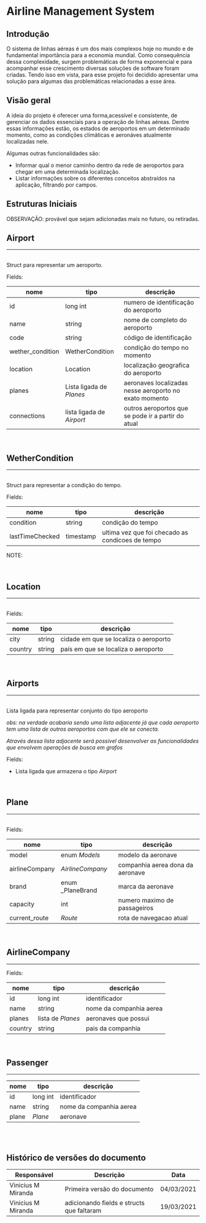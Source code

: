 # Airline Management System 

## Introdução

O sistema de linhas aéreas é um dos mais complexos hoje no mundo e de fundamental importância para a economia mundial. Como consequência dessa complexidade, surgem problemáticas de forma exponencial e para acompanhar esse crescimento diversas soluções de software foram criadas. Tendo isso em vista, para esse projeto foi decidido apresentar uma solução para algumas das problemáticas relacionadas a esse área.

## Visão geral

A ideia do projeto é oferecer uma forma,acessível e consistente, de gerenciar os dados essenciais para a operação de linhas aéreas. Dentre essas informações estão, os estados de aeroportos em um determinado momento, como as condições climáticas e aeronáves atualmente localizadas nele. 

Algumas outras funcionalidades são:
- Informar qual o menor caminho dentro da rede de aeroportos para chegar em uma determinada localização. 
- Listar informações sobre os diferentes conceitos abstraídos na aplicação, filtrando por campos.

## Estruturas Iniciais

OBSERVAÇÃO: provável que sejam adicionadas mais no futuro, ou retiradas.

## Airport
---
<br/>
Struct para representar um aeroporto.

Fields:

| nome                  | tipo                          | descrição                                                 |
| -------------         | -----------                   | ---                                                       |
| id                    | long int                      | numero de identificação do aeroporto                      |
| name                  | string                        | nome de completo  do aeroporto                            |
| code                  | string                        | código de identificação                                   |
| wether_condition      | WetherCondition               | condição do tempo no momento                              |
| location              | Location                      | localização geografica do aeroporto                       |
| planes                | Lista ligada de _Planes_      | aeronaves localizadas nesse aeroporto no exato momento    |
| connections           | lista ligada de _Airport_     | outros aeroportos que se pode ir a partir do atual        |
<br/>

## WetherCondition
---
<br/>
Struct para representar a condição do tempo.

Fields: 

| nome                  | tipo      | descrição                     |
| -------------         | ----------| ---                           |
| condition             | string    | condição do tempo             |
| lastTimeChecked       | timestamp | ultima vez que foi checado as condicoes de tempo |

NOTE:  


<br/>

## Location
---
<br/>
Fields: 

| nome                  | tipo                          | descrição                             |
| -------------         | -----------                   | ---                                   |
| city                  | string                        | cidade em que se localiza o aeroporto |
| country               | string                        | país em que se localiza o aeroporto   |

<br/>

## Airports 
---
<br/>
Lista ligada para representar conjunto do tipo aeroporto

_obs: na verdade acabaria sendo uma lista adjacente já que cada aeroporto tem uma lista de outros aeroportos com que ele se conecta._

_Através dessa lista adjacente será possível desenvolver as funcionalidades que envolvem operações de busca em grafos_

Fields:

- Lista ligada que armazena o tipo _Airport_

<br/>

## Plane
---
 
<br/>
Fields:

| nome                  | tipo                          | descrição                         |
| -------------         | -----------                   | ---                               |
|   model               | enum _Models_                 | modelo da aeronave                |
|   airlineCompany      | _AirlineCompany_              | companhia aerea dona da aeronave  |
| brand                 | enum _PlaneBrand              | marca da aeronave                 |
|   capacity            | int                           | numero maximo de passageiros      |
| current_route         | _Route_                       |  rota de navegacao atual          |

<br/>

## AirlineCompany
---
Fields: 

| nome                  | tipo                          | descrição              |
| -------------         | -----------                   | ---                    |
|   id                  |long int                       |identificador           |
|   name                | string                        | nome da companhia aerea|
| planes                | lista de _Planes_             | aeronaves que possui   |
| country               | string                        | pais da companhia      |


<br/>

## Passenger
---
| nome                  | tipo                          | descrição              |
| -------------         | -----------                   | ---                    |
|   id                  |long int                       |identificador           |
|   name                | string                        | nome da companhia aerea|
|   plane               | _Plane_                       | aeronave               |

<br/>
<br/>

## Histórico de versões do documento

| Responsável           | Descrição                                     |  Data             |
| -------------         | -----------                                   | ---               |
| Vinicius M Miranda    | Primeira versão do documento                  | 04/03/2021        |
| Vinicius M Miranda    | adicionando fields e structs que faltaram | 19/03/2021        |



